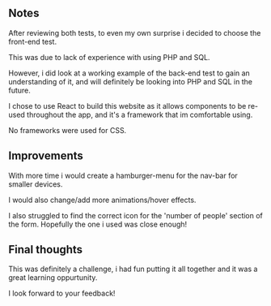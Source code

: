 ## Notes

After reviewing both tests, to even my own surprise i decided to choose the front-end test.

This was due to lack of experience with using PHP and SQL.

However, i did look at a working example of the back-end test to gain an understanding of it, and will definitely be looking into PHP and SQL in the future.

I chose to use React to build this website as it allows components to be re-used throughout the app, and it's a framework that im comfortable using.

No frameworks were used for CSS.

## Improvements

With more time i would create a hamburger-menu for the nav-bar for smaller devices.

I would also change/add more animations/hover effects.

I also struggled to find the correct icon for the 'number of people' section of the form. Hopefully the one i used was close enough!

## Final thoughts

This was definitely a challenge, i had fun putting it all together and it was a great learning oppurtunity.

I look forward to your feedback!

